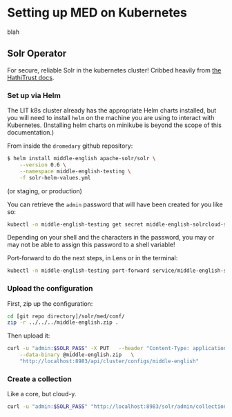 # Setting up MED on Kubernetes

blah

## Solr Operator

For secure, reliable Solr in the kubernetes cluster! Cribbed heavily from [the HathiTrust docs](https://github.com/hathitrust/hathitrust_catalog_indexer/blob/78631a3d0831653f038222b644e6ffc83d5f8294/solr/solrcloud/README.md).

### Set up via Helm
The LIT k8s cluster already has the appropriate Helm charts installed, but you will need to install `helm` on the machine you are using to interact with Kubernetes. (Installing helm charts on minikube is beyond the scope of this documentation.)

From inside the `dromedary` github repository:
```bash
$ helm install middle-english apache-solr/solr \
    --version 0.6 \
    --namespace middle-english-testing \
    -f solr-helm-values.yml
```
(or staging, or production)

You can retrieve the `admin` password that will have been created for you like so:
```bash
kubectl -n middle-english-testing get secret middle-english-solrcloud-security-bootstrap -o jsonpath='{.data.admin}' | base64 -d
```
Depending on your shell and the characters in the password, you may or may not be able to assign this password to a shell variable!

Port-forward to do the next steps, in Lens or in the terminal:
```bash
kubectl -n middle-english-testing port-forward service/middle-english-solrcloud-common 8983:80
```

### Upload the configuration
First, zip up the configuration:
```bash
cd [git repo directory]/solr/med/conf/
zip -r ../../../middle-english.zip .
```

Then upload it:
```bash
curl -u "admin:$SOLR_PASS" -X PUT   --header "Content-Type: application/octet-stream"   \
    --data-binary @middle-english.zip   \
    "http://localhost:8983/api/cluster/configs/middle-english"
```

### Create a collection
Like a core, but cloud-y.
```bash
curl -u "admin:$SOLR_PASS" "http://localhost:8983/solr/admin/collections?action=CREATE&name=middle-english&numShards=1&replicationFactor=3&maxShardsPerNode=2&collection.configName=middle-english"
```